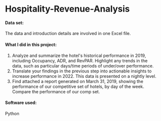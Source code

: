 # Hospitality-Revenue-Analysis

#### Data set: 
The data and introduction details are involved in one Excel file. 

#### What I did in this project: 
1. Analyze and summarize the hotel's historical performance in 2019, including Occupancy, ADR, and RevPAR. Highlight any trends in the data, such as particular days/time periods of under/over performance.
2. Translate your findings in the previous step into actionable insights to increase performance in 2022. This data is presented on a nightly level.
3. Find attached a report generated on March 31, 2019, showing the performance of our competitive set of hotels, by day of the week. Compare the performance of our comp set.  

#### Software used: 
Python 
